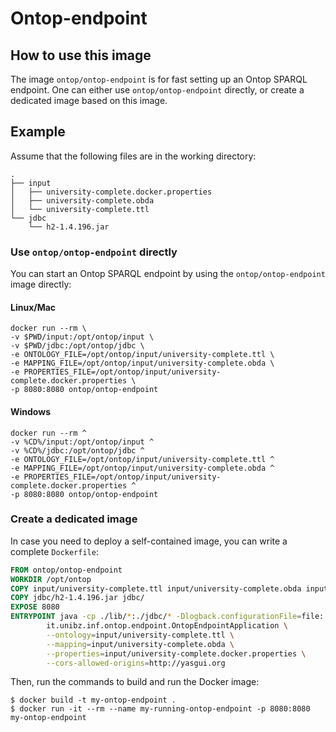 # Ontop-endpoint

## How to use this image

The image `ontop/ontop-endpoint` is for fast setting up an Ontop SPARQL endpoint. 
One can either use `ontop/ontop-endpoint` directly, or create a dedicated image based on this image.   

## Example

Assume that the following files are in the working directory:  

```console
.
├── input
│   ├── university-complete.docker.properties
│   ├── university-complete.obda
│   └── university-complete.ttl
└── jdbc
    └── h2-1.4.196.jar
```

### Use `ontop/ontop-endpoint` directly

You can start an Ontop SPARQL endpoint by using the `ontop/ontop-endpoint` image directly:


#### Linux/Mac
```console
docker run --rm \
-v $PWD/input:/opt/ontop/input \
-v $PWD/jdbc:/opt/ontop/jdbc \
-e ONTOLOGY_FILE=/opt/ontop/input/university-complete.ttl \
-e MAPPING_FILE=/opt/ontop/input/university-complete.obda \
-e PROPERTIES_FILE=/opt/ontop/input/university-complete.docker.properties \
-p 8080:8080 ontop/ontop-endpoint
```

#### Windows
```console
docker run --rm ^
-v %CD%/input:/opt/ontop/input ^
-v %CD%/jdbc:/opt/ontop/jdbc ^
-e ONTOLOGY_FILE=/opt/ontop/input/university-complete.ttl ^
-e MAPPING_FILE=/opt/ontop/input/university-complete.obda ^
-e PROPERTIES_FILE=/opt/ontop/input/university-complete.docker.properties ^
-p 8080:8080 ontop/ontop-endpoint
```


### Create a dedicated image 

In case you need to deploy a self-contained image, you can write a complete `Dockerfile`:

```dockerfile
FROM ontop/ontop-endpoint
WORKDIR /opt/ontop
COPY input/university-complete.ttl input/university-complete.obda input/university-complete.docker.properties input/ 
COPY jdbc/h2-1.4.196.jar jdbc/
EXPOSE 8080
ENTRYPOINT java -cp ./lib/*:./jdbc/* -Dlogback.configurationFile=file:./log/logback.xml \
        it.unibz.inf.ontop.endpoint.OntopEndpointApplication \
        --ontology=input/university-complete.ttl \
        --mapping=input/university-complete.obda \
        --properties=input/university-complete.docker.properties \
        --cors-allowed-origins=http://yasgui.org
```

Then, run the commands to build and run the Docker image:

```console
$ docker build -t my-ontop-endpoint .
$ docker run -it --rm --name my-running-ontop-endpoint -p 8080:8080 my-ontop-endpoint
```

